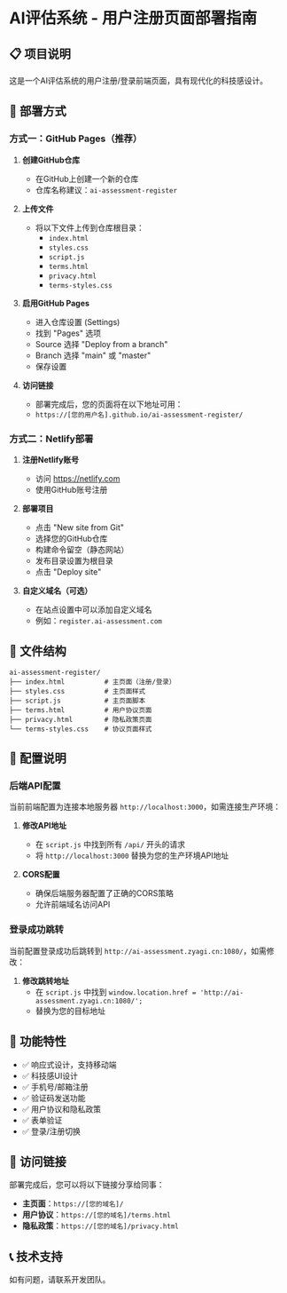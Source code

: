 # AI评估系统 - 用户注册页面部署指南

## 📋 项目说明
这是一个AI评估系统的用户注册/登录前端页面，具有现代化的科技感设计。

## 🚀 部署方式

### 方式一：GitHub Pages（推荐）

1. **创建GitHub仓库**
   - 在GitHub上创建一个新的仓库
   - 仓库名称建议：`ai-assessment-register`

2. **上传文件**
   - 将以下文件上传到仓库根目录：
     - `index.html`
     - `styles.css`
     - `script.js`
     - `terms.html`
     - `privacy.html`
     - `terms-styles.css`

3. **启用GitHub Pages**
   - 进入仓库设置 (Settings)
   - 找到 "Pages" 选项
   - Source 选择 "Deploy from a branch"
   - Branch 选择 "main" 或 "master"
   - 保存设置

4. **访问链接**
   - 部署完成后，您的页面将在以下地址可用：
   - `https://[您的用户名].github.io/ai-assessment-register/`

### 方式二：Netlify部署

1. **注册Netlify账号**
   - 访问 https://netlify.com
   - 使用GitHub账号注册

2. **部署项目**
   - 点击 "New site from Git"
   - 选择您的GitHub仓库
   - 构建命令留空（静态网站）
   - 发布目录设置为根目录
   - 点击 "Deploy site"

3. **自定义域名（可选）**
   - 在站点设置中可以添加自定义域名
   - 例如：`register.ai-assessment.com`

## 📁 文件结构
```
ai-assessment-register/
├── index.html          # 主页面（注册/登录）
├── styles.css          # 主页面样式
├── script.js           # 主页面脚本
├── terms.html          # 用户协议页面
├── privacy.html        # 隐私政策页面
└── terms-styles.css    # 协议页面样式
```

## 🔧 配置说明

### 后端API配置
当前前端配置为连接本地服务器 `http://localhost:3000`，如需连接生产环境：

1. **修改API地址**
   - 在 `script.js` 中找到所有 `/api/` 开头的请求
   - 将 `http://localhost:3000` 替换为您的生产环境API地址

2. **CORS配置**
   - 确保后端服务器配置了正确的CORS策略
   - 允许前端域名访问API

### 登录成功跳转
当前配置登录成功后跳转到 `http://ai-assessment.zyagi.cn:1080/`，如需修改：

1. **修改跳转地址**
   - 在 `script.js` 中找到 `window.location.href = 'http://ai-assessment.zyagi.cn:1080/';`
   - 替换为您的目标地址

## 🎨 功能特性

- ✅ 响应式设计，支持移动端
- ✅ 科技感UI设计
- ✅ 手机号/邮箱注册
- ✅ 验证码发送功能
- ✅ 用户协议和隐私政策
- ✅ 表单验证
- ✅ 登录/注册切换

## 🔗 访问链接

部署完成后，您可以将以下链接分享给同事：

- **主页面**：`https://[您的域名]/`
- **用户协议**：`https://[您的域名]/terms.html`
- **隐私政策**：`https://[您的域名]/privacy.html`

## 📞 技术支持

如有问题，请联系开发团队。 